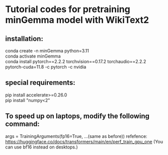 # Tutorial codes for pretraining minGemma model with WikiText2

## installation:
conda create -n minGemma python=3.11  
conda activate minGemma  
conda install pytorch==2.2.2 torchvision==0.17.2 torchaudio==2.2.2 pytorch-cuda=11.8 -c pytorch -c nvidia  

## special requirements:
pip install accelerate>=0.26.0  
pip install "numpy<2"

## To speed up on laptops, modify the following command:
args = TrainingArguments(fp16=True, ...(same as before))
refefence: https://huggingface.co/docs/transformers/main/en/perf_train_gpu_one
(You can use bf16 instead on desktops.)
